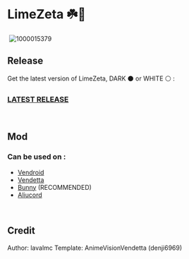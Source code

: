 # **LimeZeta ☘️💸**
‎ 
![1000015379](https://github.com/user-attachments/assets/87ecef10-0e05-4aa6-9f7f-17faf16539f4)
‎ 
## Release
Get the latest version of LimeZeta,
DARK ⚫ or WHITE ⚪ :
### [LATEST RELEASE](https://github.com/TheLaval/LimeZeta/releases/latest)
‎ 
## Mod
### Can be used on :
- [Vendroid](https://github.com/Vencord/Vendroid)
- [Vendetta](https://github.com/vendetta-mod/Vendetta)
- [Bunny](https://github.com/pyoncord/Bunny) (RECOMMENDED)
- [Aliucord](https://github.com/Aliucord/Aliucord)

‎ 
## Credit
Author: lavalmc
Template: AnimeVisionVendetta (denji6969)
